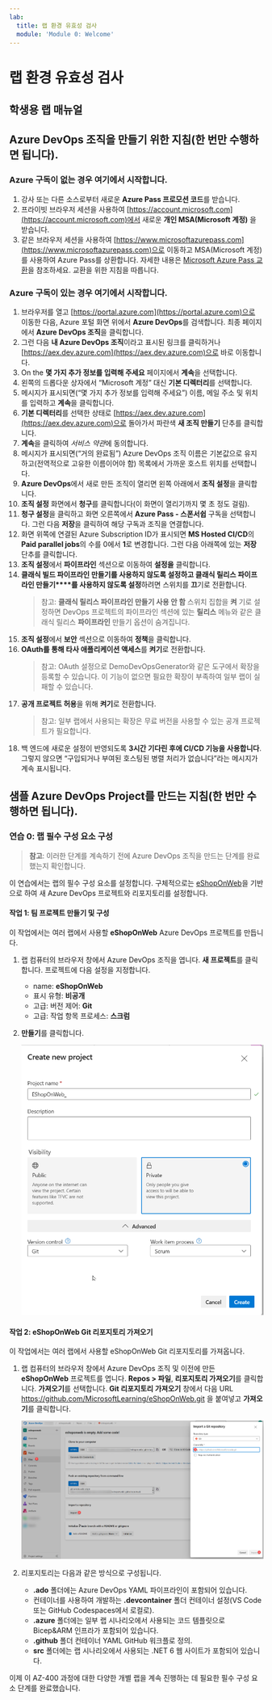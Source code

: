 ```yaml
---
lab:
  title: 랩 환경 유효성 검사
  module: 'Module 0: Welcome'
---
```


# 랩 환경 유효성 검사

## 학생용 랩 매뉴얼

## Azure DevOps 조직을 만들기 위한 지침(한 번만 수행하면 됩니다).

### Azure 구독이 없는 경우 여기에서 시작합니다.
1. 강사 또는 다른 소스로부터 새로운 **Azure Pass 프로모션 코드**를 받습니다.
1. 프라이빗 브라우저 세션을 사용하여 [https://account.microsoft.com](https://account.microsoft.com)에서 새로운 **개인 MSA(Microsoft 계정)** 을 받습니다.
1. 같은 브라우저 세션을 사용하여 [https://www.microsoftazurepass.com](https://www.microsoftazurepass.com)으로 이동하고 MSA(Microsoft 계정)를 사용하여 Azure Pass를 상환합니다. 자세한 내용은 [Microsoft Azure Pass 교환](https://www.microsoftazurepass.com/Home/HowTo?Length=5)을 참조하세요. 교환을 위한 지침을 따릅니다.

### Azure 구독이 있는 경우 여기에서 시작합니다.

1. 브라우저를 열고 [https://portal.azure.com](https://portal.azure.com)으로 이동한 다음, Azure 포털 화면 위에서 **Azure DevOps**를 검색합니다. 최종 페이지에서 **Azure DevOps 조직**을 클릭합니다.
1. 그런 다음 **내 Azure DevOps 조직**이라고 표시된 링크를 클릭하거나 [https://aex.dev.azure.com](https://aex.dev.azure.com)으로 바로 이동합니다.
1. On the **몇 가지 추가 정보를 입력해 주세요** 페이지에서 **계속**을 선택합니다.
1. 왼쪽의 드롭다운 상자에서 “Microsoft 계정” 대신 **기본 디렉터리**를 선택합니다.
1. 메시지가 표시되면(“몇 가지 추가 정보를 입력해 주세요”) 이름, 메일 주소 및 위치를 입력하고 **계속**을 클릭합니다.
1. **기본 디렉터리**를 선택한 상태로 [https://aex.dev.azure.com](https://aex.dev.azure.com)으로 돌아가서 파란색 **새 조직 만들기** 단추를 클릭합니다.
1. **계속**을 클릭하여 *서비스 약관*에 동의합니다.
1. 메시지가 표시되면(“거의 완료됨”) Azure DevOps 조직 이름은 기본값으로 유지하고(전역적으로 고유한 이름이어야 함) 목록에서 가까운 호스트 위치를 선택합니다.
1. **Azure DevOps**에서 새로 만든 조직이 열리면 왼쪽 아래에서 **조직 설정**을 클릭합니다.
1. **조직 설정** 화면에서 **청구**를 클릭합니다(이 화면이 열리기까지 몇 초 정도 걸림).
1. **청구 설정**을 클릭하고 화면 오른쪽에서 **Azure Pass - 스폰서쉽** 구독을 선택합니다. 그런 다음 **저장**을 클릭하여 해당 구독과 조직을 연결합니다.
1. 화면 위쪽에 연결된 Azure Subscription ID가 표시되면 **MS Hosted CI/CD**의 **Paid parallel jobs**의 수를 0에서 **1**로 변경합니다. 그런 다음 아래쪽에 있는 **저장** 단추를 클릭합니다.
1. **조직 설정**에서 **파이프라인** 섹션으로 이동하여 **설정을** 클릭합니다.
1. **클래식 빌드 파이프라인 만들기를 사용하지 않도록 설정하고 클래식 릴리스 파이프라인 만들기****를 사용하지 않도록 설정**하려면 스위치를 **끄**기로 전환합니다.
    > 참고: **클래식 릴리스 파이프라인 만들기 사용 안 함** 스위치 집합을 **켜** 기로 설정하면 DevOps 프로젝트의 파이프라인 섹션에 있는 **릴리스** 메뉴와 같은 클래식 릴리스 **파이프라인** 만들기 옵션이 숨겨집니다.
1. **조직 설정**에서 **보안** 섹션으로 이동하여 **정책**을 클릭합니다.
1. **OAuth를 통해 타사 애플리케이션 액세스**를 **켜기**로 전환합니다.
    > 참고: OAuth 설정으로 DemoDevOpsGenerator와 같은 도구에서 확장을 등록할 수 있습니다. 이 기능이 없으면 필요한 확장이 부족하여 일부 랩이 실패할 수 있습니다.
1. **공개 프로젝트 허용**을 위해 **켜기**로 전환합니다.
    > 참고: 일부 랩에서 사용되는 확장은 무료 버전을 사용할 수 있는 공개 프로젝트가 필요합니다.
1. 백 엔드에 새로운 설정이 반영되도록 **3시간 기다린 후에 CI/CD 기능을 사용합니다**. 그렇지 않으면 “구입되거나 부여된 호스팅된 병렬 처리가 없습니다”라는 메시지가 계속 표시됩니다.

## 샘플 Azure DevOps Project를 만드는 지침(한 번만 수행하면 됩니다).

### 연습 0: 랩 필수 구성 요소 구성

> **참고**: 이러한 단계를 계속하기 전에 Azure DevOps 조직을 만드는 단계를 완료했는지 확인합니다.

이 연습에서는 랩의 필수 구성 요소를 설정합니다. 구체적으로는 [eShopOnWeb](https://github.com/MicrosoftLearning/eShopOnWeb)을 기반으로 하여 새 Azure DevOps 프로젝트와 리포지토리를 설정합니다.

#### 작업 1: 팀 프로젝트 만들기 및 구성

이 작업에서는 여러 랩에서 사용할 **eShopOnWeb** Azure DevOps 프로젝트를 만듭니다.

1. 랩 컴퓨터의 브라우저 창에서 Azure DevOps 조직을 엽니다. **새 프로젝트**를 클릭합니다. 프로젝트에 다음 설정을 지정합니다.
    - name: **eShopOnWeb**
    - 표시 유형: **비공개**
    - 고급: 버전 제어: **Git**
    - 고급: 작업 항목 프로세스: **스크럼**

2. **만들기**를 클릭합니다.

    ![프로젝트 만들기](images/create-project.png)

#### 작업 2: eShopOnWeb Git 리포지토리 가져오기

이 작업에서는 여러 랩에서 사용할 eShopOnWeb Git 리포지토리를 가져옵니다.

1. 랩 컴퓨터의 브라우저 창에서 Azure DevOps 조직 및 이전에 만든 **eShopOnWeb** 프로젝트를 엽니다. **Repos > 파일**, **리포지토리 가져오기**를 클릭합니다. **가져오기**를 선택합니다. **Git 리포지토리 가져오기** 창에서 다음 URL https://github.com/MicrosoftLearning/eShopOnWeb.git 을 붙여넣고 **가져오기**를 클릭합니다.

    ![리포지토리 가져오기](images/import-repo.png)

2. 리포지토리는 다음과 같은 방식으로 구성됩니다.
    - **.ado** 폴더에는 Azure DevOps YAML 파이프라인이 포함되어 있습니다.
    - 컨테이너를 사용하여 개발하는 **.devcontainer** 폴더 컨테이너 설정(VS Code 또는 GitHub Codespaces에서 로컬로).
    - **.azure** 폴더에는 일부 랩 시나리오에서 사용되는 코드 템플릿으로 Bicep&ARM 인프라가 포함되어 있습니다.
    - **.github** 폴더 컨테이너 YAML GitHub 워크플로 정의.
    - **src** 폴더에는 랩 시나리오에서 사용되는 .NET 6 웹 사이트가 포함되어 있습니다.

이제 이 AZ-400 과정에 대한 다양한 개별 랩을 계속 진행하는 데 필요한 필수 구성 요소 단계를 완료했습니다.

